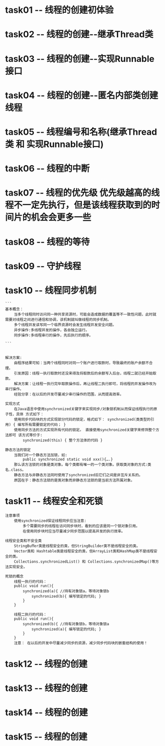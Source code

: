 # task01 -- 线程的创建初体验

# task02 -- 线程的创建--继承Thread类

# task03 -- 线程的创建--实现Runnable接口

# task04 -- 线程的创建--匿名内部类创建线程

# task05 -- 线程编号和名称(继承Thread类 和 实现Runnable接口)

# task06 -- 线程的中断

# task07 -- 线程的优先级  优先级越高的线程不一定先执行，但是该线程获取到的时间片的机会会更多一些

# task08 -- 线程的等待

# task09 -- 守护线程

# task10 -- 线程同步机制

    ```
    基本概念：
        当多个线程同时访问同一种共享资源时，可能会造成数据的覆盖等不一致性问题，此时就需要对线程之间进行通信和协调，该机制就叫做线程的同步机制。 
        多个线程并发读写同一个临界资源时会发生线程并发安全问题。 
        异步操作:多线程并发的操作，各自独立运行。 
        同步操作:多线程串行的操作，先后执行的顺序。
        
    ```


    解决方案:
        由程序结果可知：当两个线程同时对同一个账户进行取款时，导致最终的账户余额不合理。 
        引发原因：线程一执行取款时还没来得及将取款后的余额写入后台，线程二就已经开始取款。 
        解决方案：让线程一执行完毕取款操作后，再让线程二执行即可，将线程的并发操作改为串行操作。 
        经验分享：在以后的开发尽量减少串行操作的范围，从而提高效率。
        
    实现方式
        在Java语言中使用synchronized关键字来实现同步/对象锁机制从而保证线程执行的原子性，具体 方式如下：
        使用同步代码块的方式实现部分代码的锁定，格式如下： synchronized(类类型的引用) { 编写所有需要锁定的代码； }
        使用同步方法的方式实现所有代码的锁定。 直接使用synchronized关键字来修饰整个方法即可 该方式等价于:
            synchronized(this) { 整个方法体的代码 }
    
    静态方法的锁定
        当我们对一个静态方法加锁，如:
            public synchronized static void xxx(){….}
        那么该方法锁的对象是类对象。每个类都有唯一的一个类对象。获取类对象的方式:类名.class。
        静态方法与非静态方法同时使用了synchronized后它们之间是非互斥关系的。
        原因在于：静态方法锁的是类对象而非静态方法锁的是当前方法所属对象。


# task11 -- 线程安全和死锁

    注意事项
        使用synchronized保证线程同步应当注意:
            多个需要同步的线程在访问同步块时，看到的应该是同一个锁对象引用。
            在使用同步块时应当尽量减少同步范围以提高并发的执行效率。
    
    线程安全类和不安全类
        StringBuﬀer类是线程安全的类，但StringBuilder类不是线程安全的类。 
        Vector类和 Hashtable类是线程安全的类，但ArrayList类和HashMap类不是线程安全的类。 
        Collections.synchronizedList() 和 Collections.synchronizedMap()等方法实现安全。
    
    死锁的概念
        线程一执行的代码：
        public void run(){
            synchronized(a){ //持有对象锁a，等待对象锁b
                synchronized(b){ 编写锁定的代码; }
            }
        }
        
        线程二执行的代码： 
        public void run(){
            synchronized(b){ //持有对象锁b，等待对象锁a 
                synchronized(a){ 编写锁定的代码; } 
            }
        }
        注意： 在以后的开发中尽量减少同步的资源，减少同步代码块的嵌套结构的使用！


# task12 -- 线程的创建

# task13 -- 线程的创建

# task14 -- 线程的创建

# task15 -- 线程的创建